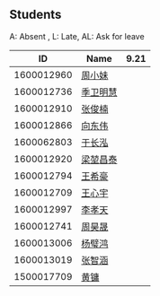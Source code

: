 ## Students

A: Absent , L: Late, AL: Ask for leave

 ID	        | Name   |9.21|
------------|--------|----|
1600012960	| [周小妹](https://github.com/zhouxiaomeier) |	  |
1600012736	| [季卫明慧](https://github.com/JVMH)|	  |
1600012910	| [张俊楠](https://github.com/zjnzero) |	  |
1600012866	| [向东伟](https://github.com/David-Xiang) | 	  |
1600062803	| [于长泓](https://github.com/pkuych) |    |
1600012920	| [梁堃昌泰](https://github.com/lkct)|	  |
1600012794	| [王希豪](https://github.com/VictorWonder) |    |
1600012709	| [王心宇](https://github.com/ChaseOldDarl) |    |
1600012997	| [李孝天](https://github.com/PblackT) |    |
1600012741	| [周昊晟](https://github.com/sola12741) |    |
1600013006	| [杨璧鸿](https://github.com/damoguda) |    |
1600013019	| [张智涵](https://github.com/ytyz1307zzh) |    |
1500017709	| [黄镛](https://github.com/Olivina)   |    |
